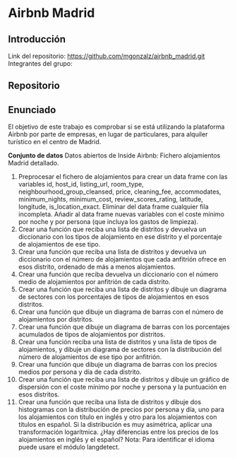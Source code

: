 # Airbnb Madrid
## Introducción
Link del repositorio: https://github.com/mgonzalz/airbnb_madrid.git </br>
Integrantes del grupo: 
## Repositorio

## Enunciado
El objetivo de este trabajo es comprobar si se está utilizando la plataforma Airbnb por parte de empresas, en lugar de particulares, para alquiler turístico en el centro de Madrid.</br>

**Conjunto de datos**
Datos abiertos de Inside Airbnb: Fichero alojamientos Madrid detallado.</br>
1. Preprocesar el fichero de alojamientos para crear un data frame con las variables id, host_id, listing_url, room_type, neighbourhood_group_cleansed, price, cleaning_fee, accommodates, minimum_nights, minimum_cost, review_scores_rating, latitude, longitude, is_location_exact. Eliminar del data frame cualquier fila incompleta. Añadir al data frame nuevas variables con el coste mínimo por noche y por persona (que incluya los gastos de limpieza).
2. Crear una función que reciba una lista de distritos y devuelva un diccionario con los tipos de alojamiento en ese distrito y el porcentaje de alojamientos de ese tipo.
3. Crear una función que reciba una lista de distritos y devuelva un diccionario con el número de alojamientos que cada anfitrión ofrece en esos distrito, ordenado de más a menos alojamientos.
4. Crear una función que reciba devuelva un diccionario con el número medio de alojamientos por anfitrión de cada distrito.
5. Crear una función que reciba una lista de distritos y dibuje un diagrama de sectores con los porcentajes de tipos de alojamientos en esos distritos.
6. Crear una función que dibuje un diagrama de barras con el número de alojamientos por distritos.
7. Crear una función que dibuje un diagrama de barras con los porcentajes acumulados de tipos de alojamientos por distritos.
8. Crear una función reciba una lista de distritos y una lista de tipos de alojamientos, y dibuje un diagrama de sectores con la distribución del número de alojamientos de ese tipo por anfitrión.
9. Crear una función que dibuje un diagrama de barras con los precios medios por persona y día de cada distrito.
10. Crear una función que reciba una lista de distritos y dibuje un gráfico de dispersión con el coste mínimo por noche y persona y la puntuación en esos distritos.
11. Crear una función que reciba una lista de distritos y dibuje dos histogramas con la distribución de precios por persona y día, uno para los alojamientos con título en inglés y otro para los alojamientos con títulos en español. Si la distribución es muy asimétrica, aplicar una transformación logarítmica. ¿Hay diferencias entre los precios de los alojamientos en inglés y el español? Nota: Para identificar el idioma puede usare el módulo langdetect.

